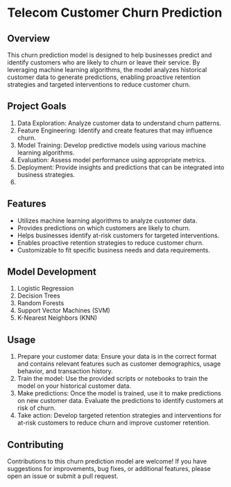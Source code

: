 # Telecom Customer Churn Prediction

## Overview

This churn prediction model is designed to help businesses predict and identify customers who are likely to churn or leave their service.
By leveraging machine learning algorithms, the model analyzes historical customer data to generate predictions, enabling proactive retention strategies and targeted interventions to reduce customer churn.

## Project Goals

1. Data Exploration: Analyze customer data to understand churn patterns.
2. Feature Engineering: Identify and create features that may influence churn.
3. Model Training: Develop predictive models using various machine learning algorithms.
4. Evaluation: Assess model performance using appropriate metrics.
5. Deployment: Provide insights and predictions that can be integrated into business strategies.
6. 
## Features

- Utilizes machine learning algorithms to analyze customer data.
- Provides predictions on which customers are likely to churn.
- Helps businesses identify at-risk customers for targeted interventions.
- Enables proactive retention strategies to reduce customer churn.
- Customizable to fit specific business needs and data requirements.

## Model Development

1. Logistic Regression
2. Decision Trees
3. Random Forests
4. Support Vector Machines (SVM)
5. K-Nearest Neighbors (KNN)

## Usage

1. Prepare your customer data: Ensure your data is in the correct format and contains relevant features such as customer demographics, usage behavior, and transaction history.
2. Train the model: Use the provided scripts or notebooks to train the model on your historical customer data.
3. Make predictions: Once the model is trained, use it to make predictions on new customer data. Evaluate the predictions to identify customers at risk of churn.
4. Take action: Develop targeted retention strategies and interventions for at-risk customers to reduce churn and improve customer retention.

## Contributing

Contributions to this churn prediction model are welcome! If you have suggestions for improvements, bug fixes, or additional features, please open an issue or submit a pull request.

